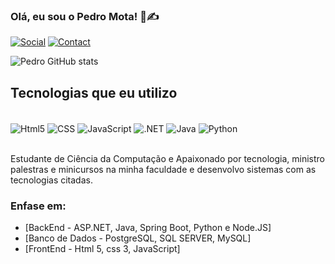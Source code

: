 
### Olá, eu sou o Pedro Mota! 🫠✍️

[![Social](https://img.shields.io/badge/LinkedIn-0077B5?style=for-the-badge&logo=linkedin&logoColor=white)](https://www.linkedin.com/in/pedro-vinicius-dev/)
[![Contact](https://img.shields.io/badge/WhatsApp-25D366?style=for-the-badge&logo=whatsapp&logoColor=white)](https://wa.me/5571997335956)

![Pedro GitHub stats](https://github-readme-stats.vercel.app/api?username=PedroVMB&show_icons=true&theme=radical)

## Tecnologias que eu utilizo 
<div style="display: inline_block"><br/>
  <img align="center" alt="Html5" src="https://img.shields.io/badge/HTML5-E34F26?style=for-the-badge&logo=html5&logoColor=white">
  <img align="center" alt="CSS" src="https://img.shields.io/badge/CSS3-1572B6?style=for-the-badge&logo=css3&logoColor=white">
  <img align="center" alt="JavaScript" src="https://img.shields.io/badge/JavaScript-F7DF1E?style=for-the-badge&logo=javascript&logoColor=black">
  <img align="center" alt=".NET" src="https://img.shields.io/badge/.NET-5C2D91?style=for-the-badge&logo=.net&logoColor=white">
  <img align="center" alt="Java" src="https://img.shields.io/badge/Java-ED8B00?style=for-the-badge&logo=openjdk&logoColor=white">
  <img align="center" alt="Python" src="https://img.shields.io/badge/Python-14354C?style=for-the-badge&logo=python&logoColor=white">
</div><br />

Estudante de Ciência da Computação e Apaixonado por tecnologia, ministro palestras e minicursos na minha faculdade e desenvolvo sistemas com as tecnologias citadas.

### Enfase em:
- [BackEnd - ASP.NET, Java, Spring Boot, Python e Node.JS]
- [Banco de Dados - PostgreSQL, SQL SERVER, MySQL]
- [FrontEnd - Html 5, css 3, JavaScript]
